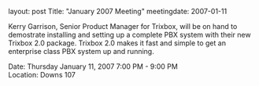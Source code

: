 layout: post
Title: "January 2007 Meeting"
meetingdate: 2007-01-11

Kerry Garrison, Senior Product Manager for Trixbox, will be on hand to         
demostrate installing and setting up a complete PBX system with their new      
Trixbox 2.0 package. Trixbox 2.0 makes it fast and simple to get an enterprise 
class PBX system up and running.                                               
                                                                             
Date: Thursday January 11, 2007 7:00 PM - 9:00 PM                                
Location: Downs 107                                         
